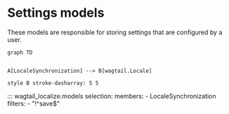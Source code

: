 # Settings models

These models are responsible for storing settings that are configured by a user.

```mermaid
graph TD


A[LocaleSynchronization] --> B[wagtail.Locale]

style B stroke-dasharray: 5 5
```

::: wagtail_localize.models
    selection:
        members:
            - LocaleSynchronization
        filters:
            - "!^save$"

